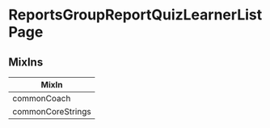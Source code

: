 # ReportsGroupReportQuizLearnerListPage

## MixIns

<!-- @vuese:ReportsGroupReportQuizLearnerListPage:mixIns:start -->
|MixIn|
|---|
|commonCoach|
|commonCoreStrings|

<!-- @vuese:ReportsGroupReportQuizLearnerListPage:mixIns:end -->
